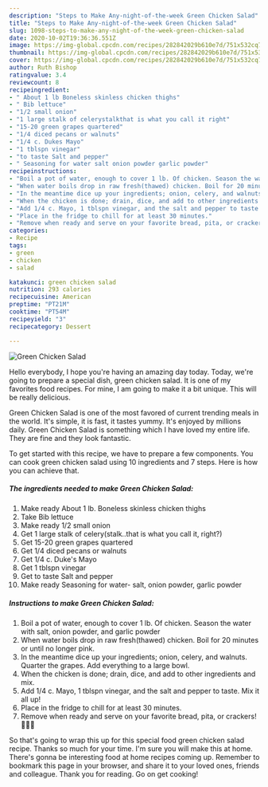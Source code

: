 ```yaml
---
description: "Steps to Make Any-night-of-the-week Green Chicken Salad"
title: "Steps to Make Any-night-of-the-week Green Chicken Salad"
slug: 1098-steps-to-make-any-night-of-the-week-green-chicken-salad
date: 2020-10-02T19:36:36.551Z
image: https://img-global.cpcdn.com/recipes/282842029b610e7d/751x532cq70/green-chicken-salad-recipe-main-photo.jpg
thumbnail: https://img-global.cpcdn.com/recipes/282842029b610e7d/751x532cq70/green-chicken-salad-recipe-main-photo.jpg
cover: https://img-global.cpcdn.com/recipes/282842029b610e7d/751x532cq70/green-chicken-salad-recipe-main-photo.jpg
author: Ruth Bishop
ratingvalue: 3.4
reviewcount: 8
recipeingredient:
- " About 1 lb Boneless skinless chicken thighs"
- " Bib lettuce"
- "1/2 small onion"
- "1 large stalk of celerystalkthat is what you call it right"
- "15-20 green grapes quartered"
- "1/4 diced pecans or walnuts"
- "1/4 c. Dukes Mayo"
- "1 tblspn vinegar"
- "to taste Salt and pepper"
- " Seasoning for water salt onion powder garlic powder"
recipeinstructions:
- "Boil a pot of water, enough to cover 1 lb. Of chicken. Season the water with salt, onion powder, and garlic powder"
- "When water boils drop in raw fresh(thawed) chicken. Boil for 20 minutes or until no longer pink."
- "In the meantime dice up your ingredients; onion, celery, and walnuts. Quarter the grapes. Add everything to a large bowl."
- "When the chicken is done; drain, dice, and add to other ingredients and mix."
- "Add 1/4 c. Mayo, 1 tblspn vinegar, and the salt and pepper to taste. Mix it all up!"
- "Place in the fridge to chill for at least 30 minutes."
- "Remove when ready and serve on your favorite bread, pita, or crackers! 🍞🐔💚"
categories:
- Recipe
tags:
- green
- chicken
- salad

katakunci: green chicken salad 
nutrition: 293 calories
recipecuisine: American
preptime: "PT21M"
cooktime: "PT54M"
recipeyield: "3"
recipecategory: Dessert

---
```



![Green Chicken Salad](https://img-global.cpcdn.com/recipes/282842029b610e7d/751x532cq70/green-chicken-salad-recipe-main-photo.jpg)

Hello everybody, I hope you're having an amazing day today. Today, we're going to prepare a special dish, green chicken salad. It is one of my favorites food recipes. For mine, I am going to make it a bit unique. This will be really delicious.



Green Chicken Salad is one of the most favored of current trending meals in the world. It's simple, it is fast, it tastes yummy. It's enjoyed by millions daily. Green Chicken Salad is something which I have loved my entire life. They are fine and they look fantastic.


To get started with this recipe, we have to prepare a few components. You can cook green chicken salad using 10 ingredients and 7 steps. Here is how you can achieve that.

<!--inarticleads1-->

##### The ingredients needed to make Green Chicken Salad:

1. Make ready  About 1 lb. Boneless skinless chicken thighs
1. Take  Bib lettuce
1. Make ready 1/2 small onion
1. Get 1 large stalk of celery(stalk..that is what you call it, right?)
1. Get 15-20 green grapes quartered
1. Get 1/4 diced pecans or walnuts
1. Get 1/4 c. Duke&#39;s Mayo
1. Get 1 tblspn vinegar
1. Get to taste Salt and pepper
1. Make ready  Seasoning for water- salt, onion powder, garlic powder




<!--inarticleads2-->

##### Instructions to make Green Chicken Salad:

1. Boil a pot of water, enough to cover 1 lb. Of chicken. Season the water with salt, onion powder, and garlic powder
1. When water boils drop in raw fresh(thawed) chicken. Boil for 20 minutes or until no longer pink.
1. In the meantime dice up your ingredients; onion, celery, and walnuts. Quarter the grapes. Add everything to a large bowl.
1. When the chicken is done; drain, dice, and add to other ingredients and mix.
1. Add 1/4 c. Mayo, 1 tblspn vinegar, and the salt and pepper to taste. Mix it all up!
1. Place in the fridge to chill for at least 30 minutes.
1. Remove when ready and serve on your favorite bread, pita, or crackers! 🍞🐔💚




So that's going to wrap this up for this special food green chicken salad recipe. Thanks so much for your time. I'm sure you will make this at home. There's gonna be interesting food at home recipes coming up. Remember to bookmark this page in your browser, and share it to your loved ones, friends and colleague. Thank you for reading. Go on get cooking!
